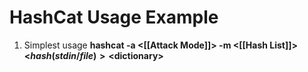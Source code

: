 # HashCat Usage Example
1. Simplest usage
	   **hashcat -a <[[Attack Mode]]> -m <[[Hash List]]> <$hash (stdin/file)> <$dictionary>**
